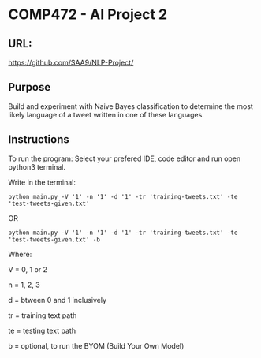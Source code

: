 # COMP472 - AI Project 2

## URL: 
https://github.com/SAA9/NLP-Project/

## Purpose
Build and experiment with Naive Bayes classification to determine the most likely language of a tweet written in one of these languages.

## Instructions 
To run the program: 
Select your prefered IDE, code editor and run open python3 terminal.

Write in the terminal: 
```
python main.py -V '1' -n '1' -d '1' -tr 'training-tweets.txt' -te 'test-tweets-given.txt'
```
OR 
```
python main.py -V '1' -n '1' -d '1' -tr 'training-tweets.txt' -te 'test-tweets-given.txt' -b 
```

Where:

V = 0, 1 or 2

n = 1, 2, 3

d = btween 0 and 1 inclusively

tr = training text path

te = testing text path

b = optional, to run the BYOM (Build Your Own Model)
